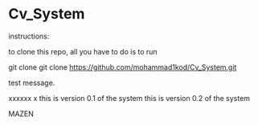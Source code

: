 # Cv_System

instructions:

to clone this repo, all you have to do is to run 

git clone git clone https://github.com/mohammad1kod/Cv_System.git


test message.

xxxxxx x
  this is version 0.1 of the system 
  this is version 0.2 of the system 

MAZEN